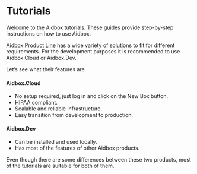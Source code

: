 # Tutorials

Welcome to the Aidbox tutorials. These guides provide step-by-step instructions on how to use Aidbox. 

[Aidbox Product Line](https://www.health-samurai.io/aidbox) has a wide variety of solutions to fit for different requirements. For the development purposes it is recommended to use Aidbox.Cloud or Aidbox.Dev. 

Let’s see what their features are.

#### Aidbox.Cloud

* No setup required, just log in and click on the New Box button.
* HIPAA compliant.
* Scalable and reliable infrastructure.
* Easy transition from development to production.

#### Aidbox.Dev

* Can be installed and used locally.
* Has most of the features of other Aidbox products.

Even though there are some differences between these two products, most of the tutorials are suitable for both of them.

